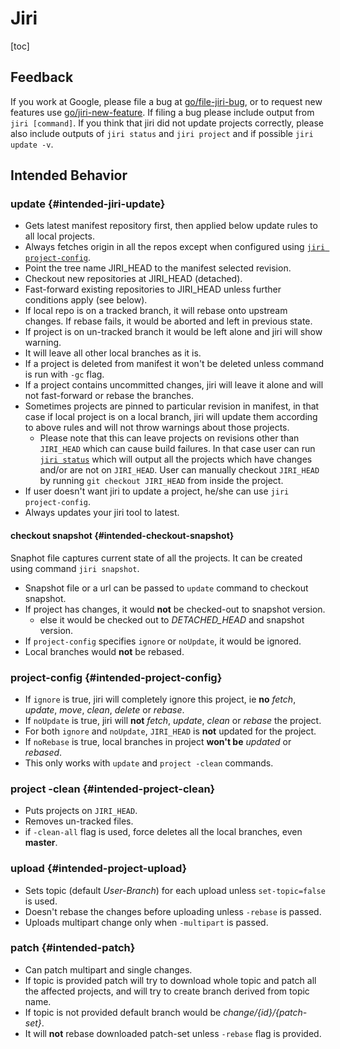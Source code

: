 # Jiri

[toc]

## Feedback
If you work at Google, please file a bug at [go/file-jiri-bug][file bug], or to request new features use [go/jiri-new-feature][request new feature].
If filing a bug please include output from `jiri [command]`. If you think that jiri did not update projects correctly, please also include outputs of `jiri status` and `jiri project` and if possible `jiri update -v`.

## Intended Behavior

### update {#intended-jiri-update}

* Gets latest manifest repository first, then applied below update rules to all local projects.
* Always fetches origin in all the repos except when configured using [`jiri project-config`](#intended-project-config).
* Point the tree name JIRI_HEAD to the manifest selected revision.
* Checkout new repositories at JIRI_HEAD (detached).
* Fast-forward existing repositories to JIRI_HEAD unless further conditions apply (see below).
* If local repo is on a tracked branch, it will rebase onto upstream changes. If rebase fails, it would be aborted and left in previous state.
* If project is on un-tracked branch it would be left alone and jiri will show warning.
* It will leave all other local branches as it is.
* If a project is deleted from manifest it  won't be deleted unless command is run with `-gc` flag.
* If a project contains uncommitted changes, jiri will leave it alone and will not fast-forward or rebase the branches.
* Sometimes projects are pinned to particular revision in manifest, in that case if local project is on a local branch, jiri will update them according to above rules and will not throw warnings about those projects.
    * Please note that this can leave projects on revisions other than `JIRI_HEAD` which can cause build failures. In that case user can run [`jiri status`](/howdoi.md#use-jiri-status) which will output all the projects which have changes and/or are not on `JIRI_HEAD`. User can manually checkout `JIRI_HEAD` by running `git checkout JIRI_HEAD` from inside the project.
* If user doesn't want jiri to update a project, he/she can use `jiri project-config`.
* Always updates your jiri tool to latest.

#### checkout snapshot {#intended-checkout-snapshot}
Snaphot file captures current state of all the projects. It can be created using command `jiri snapshot`.
* Snapshot file or a url can be passed to `update` command to checkout snapshot.
* If project has changes, it would **not** be checked-out to snapshot version.
	* else it would be checked out to *DETACHED_HEAD* and snapshot version.
* If `project-config` specifies `ignore` or `noUpdate`, it would be ignored.
* Local branches would **not** be rebased.

### project-config {#intended-project-config}

* If `ignore` is true, jiri will completely ignore this project, ie **no** *fetch*, *update*, *move*, *clean*, *delete* or *rebase*.
* If `noUpdate` is true, jiri will  **not** *fetch*, *update*, *clean* or *rebase* the project.
* For both `ignore` and `noUpdate`, `JIRI_HEAD` is **not** updated for the project.
* If `noRebase` is true, local branches in project **won't be** *updated* or *rebased*.
* This only works with `update` and `project -clean` commands.

### project -clean {#intended-project-clean}

* Puts projects on `JIRI_HEAD`.
* Removes un-tracked files.
* if `-clean-all` flag is used, force deletes all the local branches, even **master**.

### upload {#intended-project-upload}

* Sets topic (default *User-Branch*) for each upload unless `set-topic=false` is used.
* Doesn't rebase the changes before uploading unless `-rebase` is passed.
* Uploads multipart change only when `-multipart` is passed.

### patch {#intended-patch}

* Can patch multipart and single changes.
* If topic is provided patch will try to download whole topic and patch all the affected projects, and will try to create branch derived from topic name.
* If topic is not provided default branch would be *change/{id}/{patch-set}*.
* It will **not** rebase downloaded patch-set unless `-rebase` flag is provided.





[file bug]:http://go/file-jiri-bug
[request new feature]: http://go/jiri-new-feature
